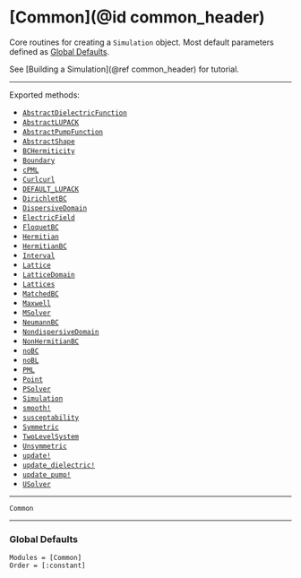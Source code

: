 # [Common](@id common_header)

Core routines for creating a `Simulation` object.
Most default parameters defined as [Global Defaults](@ref).

See [Building a Simulation](@ref common_header) for tutorial.

---

Exported methods:
  * [`AbstractDielectricFunction`](@ref)
  * [`AbstractLUPACK`](@ref)
  * [`AbstractPumpFunction`](@ref)
  * [`AbstractShape`](@ref)
  * [`BCHermiticity`](@ref)
  * [`Boundary`](@ref)
  * [`cPML`](@ref)
  * [`Curlcurl`](@ref)
  * [`DEFAULT_LUPACK`](@ref)
  * [`DirichletBC`](@ref)
  * [`DispersiveDomain`](@ref)
  * [`ElectricField`](@ref)
  * [`FloquetBC`](@ref)
  * [`Hermitian`](@ref)
  * [`HermitianBC`](@ref)
  * [`Interval`](@ref)
  * [`Lattice`](@ref)
  * [`LatticeDomain`](@ref)
  * [`Lattices`](@ref)
  * [`MatchedBC`](@ref)
  * [`Maxwell`](@ref)
  * [`MSolver`](@ref)
  * [`NeumannBC`](@ref)
  * [`NondispersiveDomain`](@ref)
  * [`NonHermitianBC`](@ref)
  * [`noBC`](@ref)
  * [`noBL`](@ref)
  * [`PML`](@ref)
  * [`Point`](@ref)
  * [`PSolver`](@ref)
  * [`Simulation`](@ref)
  * [`smooth!`](@ref)
  * [`susceptability`](@ref)
  * [`Symmetric`](@ref)
  * [`TwoLevelSystem`](@ref)
  * [`Unsymmetric`](@ref)
  * [`update!`](@ref)
  * [`update_dielectric!`](@ref)
  * [`update_pump!`](@ref)
  * [`USolver`](@ref)  

---

```@docs
Common
```
---

### Global Defaults
```@autodocs
Modules = [Common]
Order = [:constant]
```
